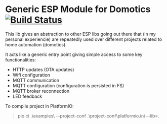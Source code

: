 # Generic ESP Module for Domotics [![Build Status](https://travis-ci.org/emylyano3/esp-domotic.svg?branch=master)](https://travis-ci.org/emylyano3/esp-domotic)

This lib gives an abstraction to other ESP libs going out there that (in my personal experiencie) are repeatedly used over different projects related to home automation (domotics).

It acts like a generic entry point giving simple access to some key functionalities:
- HTTP updates (OTA updates)
- Wifi configuration
- MQTT communication
- MQTT configuration (configuration is persisted in FS)
- MQTT broker reconnection
- LED feedback

To compile project in PlatformIO:

> pio ci .\examples\ --project-conf .\project-conf\platformio.ini --lib=.
